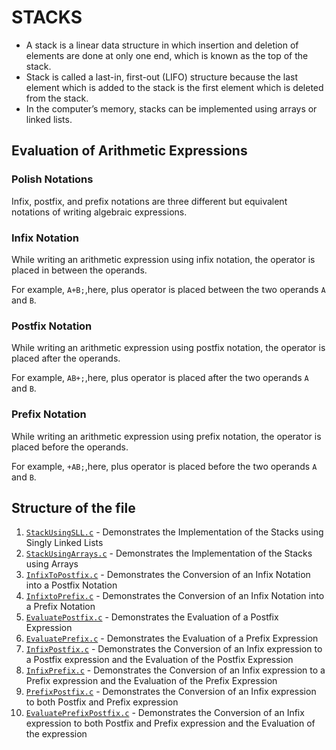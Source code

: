 # STACKS
* A stack is a linear data structure in which insertion and deletion of elements are done at only one end, 
which is known as the top of the stack.
* Stack is called a last-in, first-out (LIFO) structure because 
the last element which is added to the stack is the first element which is deleted from the stack.
* In the computer’s memory, stacks can be implemented using arrays or linked lists.

## Evaluation of Arithmetic Expressions
### Polish Notations
Infix, postfix, and prefix notations are three different but equivalent notations of writing algebraic 
expressions.

### Infix Notation
While writing an arithmetic expression using infix notation, the operator is placed in between 
the operands.

For example, `A+B;`,here, plus operator is placed between the two operands
`A` and `B`.

### Postfix Notation
While writing an arithmetic expression using postfix notation, the operator is placed after the operands.

For example, `AB+;`,here, plus operator is placed after the two operands
`A` and `B`.

### Prefix Notation
While writing an arithmetic expression using prefix notation, the operator is placed before the operands.

For example, `+AB;`,here, plus operator is placed before the two operands
`A` and `B`.

## Structure of the file
1. [`StackUsingSLL.c`](https://github.com/fromjyce/DSA-in-C/blob/main/Stacks/StackUsingSLL.c) - Demonstrates the Implementation of the Stacks using Singly Linked Lists
2. [`StackUsingArrays.c`](https://github.com/fromjyce/DSA-in-C/blob/main/Stacks/StackUsingArrays.c) - Demonstrates the Implementation of the Stacks using Arrays
3. [`InfixToPostfix.c`](https://github.com/fromjyce/DSA-in-C/blob/main/Stacks/InfixToPostfix.c) - Demonstrates the Conversion of an Infix Notation into a Postfix Notation
4. [`InfixtoPrefix.c`](https://github.com/fromjyce/DSA-in-C/blob/main/Stacks/InfixtoPrefix.c) - Demonstrates the Conversion of an Infix Notation into a Prefix Notation
5. [`EvaluatePostfix.c`](https://github.com/fromjyce/DSA-in-C/blob/main/Stacks/EvaluatePostfix.c) - Demonstrates the Evaluation of a Postfix Expression
6. [`EvaluatePrefix.c`](https://github.com/fromjyce/DSA-in-C/blob/main/Stacks/EvaluatePrefix.c) - Demonstrates the Evaluation of a Prefix Expression
7. [`InfixPostfix.c`](https://github.com/fromjyce/DSA-in-C/blob/main/Stacks/InfixPostfix.c) - Demonstrates the Conversion of an Infix expression to a Postfix expression and the Evaluation of the Postfix Expression
8. [`InfixPrefix.c`](https://github.com/fromjyce/DSA-in-C/blob/main/Stacks/InfixPrefix.c) - Demonstrates the Conversion of an Infix expression to a Prefix expression and the Evaluation of the Prefix Expression
9. [`PrefixPostfix.c`](https://github.com/fromjyce/DSA-in-C/blob/main/Stacks/PrefixPostfix.c) - Demonstrates the Conversion of an Infix expression to both Postfix and Prefix expression
10. [`EvaluatePrefixPostfix.c`](https://github.com/fromjyce/DSA-in-C/blob/main/Stacks/EvaluatePrefixPostfix.c) - Demonstrates the Conversion of an Infix expression to both Postfix and Prefix expression and the Evaluation of the expression

